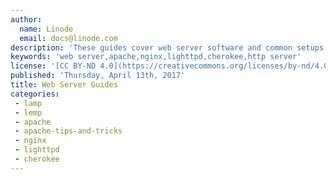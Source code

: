 ```yaml
---
author:
  name: Linode
  email: docs@linode.com
description: 'These guides cover web server software and common setups such as the LAMP and LEMP stacks.'
keywords: 'web server,apache,nginx,lighttpd,cherokee,http server'
license: '[CC BY-ND 4.0](https://creativecommons.org/licenses/by-nd/4.0)'
published: 'Thursday, April 13th, 2017'
title: Web Server Guides
categories:
 - lamp
 - lemp
 - apache
 - apache-tips-and-tricks
 - nginx
 - lighttpd
 - cherokee
---
```


